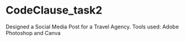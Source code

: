 # CodeClause_task2
Designed a Social Media Post for a Travel Agency.
Tools used: Adobe Photoshop and Canva
